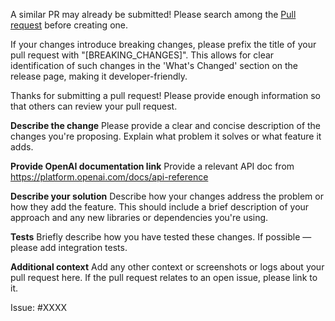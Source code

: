 A similar PR may already be submitted!
Please search among the [Pull request](https://github.com/omi-lab/go-openai/pulls) before creating one.

If your changes introduce breaking changes, please prefix the title of your pull request with "[BREAKING_CHANGES]". This allows for clear identification of such changes in the 'What's Changed' section on the release page, making it developer-friendly.

Thanks for submitting a pull request! Please provide enough information so that others can review your pull request.

**Describe the change**
Please provide a clear and concise description of the changes you're proposing. Explain what problem it solves or what feature it adds.

**Provide OpenAI documentation link**
Provide a relevant API doc from https://platform.openai.com/docs/api-reference

**Describe your solution**
Describe how your changes address the problem or how they add the feature. This should include a brief description of your approach and any new libraries or dependencies you're using.

**Tests**
Briefly describe how you have tested these changes. If possible — please add integration tests.

**Additional context**
Add any other context or screenshots or logs about your pull request here. If the pull request relates to an open issue, please link to it.

Issue: #XXXX
